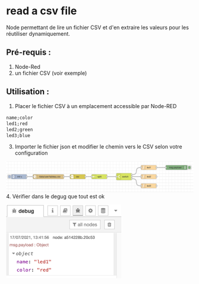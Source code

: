 # read a csv file
Node permettant de lire un fichier CSV et d'en extraire les valeurs pour les réutiliser dynamiquement.

## Pré-requis : 
  1. Node-Red
  2. un fichier CSV (voir exemple)

## Utilisation :
 1. Placer le fichier CSV à un emplacement accessible par Node-RED
```
name;color
led1;red
led2;green
led3;blue
```
 3. Importer le fichier json  et modifier le chemin vers le CSV selon votre configuration
 
![alt text](https://github.com/lepopeye/nodered-read-csv/blob/main/example/nodered-tableau.png?raw=true)
 4. Vérifier dans le degug que tout est ok
 
![alt text](https://github.com/lepopeye/nodered-read-csv/blob/main/example/nodered-tableau-debug.png?raw=true)
